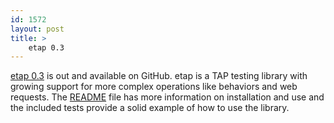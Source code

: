 ```yaml
---
id: 1572
layout: post
title: >
    etap 0.3
---
```


[etap 0.3](http://github.com/ngerakines/etap) is out and available on GitHub. etap is a TAP testing library with growing support for more complex operations like behaviors and web requests. The [README](http://github.com/ngerakines/etap/tree/master/README.markdown) file has more information on installation and use and the included tests provide a solid example of how to use the library.
